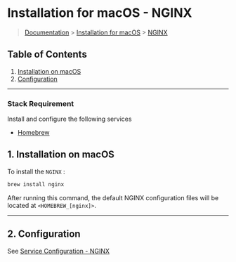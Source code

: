 # Installation for macOS - NGINX

> [Documentation](./../../readme.md) > [Installation for macOS](./../readme.md) > [NGINX](./nginx.md)

## Table of Contents
1. [Installation on macOS](#markdown-header-1-installation-on-macos)
2. [Configuration](#markdown-header-2-configuration)

---

### Stack Requirement
Install and configure the following services

- [Homebrew](homebrew.md)

## 1. Installation on macOS

To install the `NGINX` :

```bash
brew install nginx
```

After running this command, the default NGINX configuration files will be located at `<HOMEBREW_[nginx]>`.

---

## 2. Configuration

See [Service Configuration - NGINX](./../../configuration/services/macos/nginx.md)
